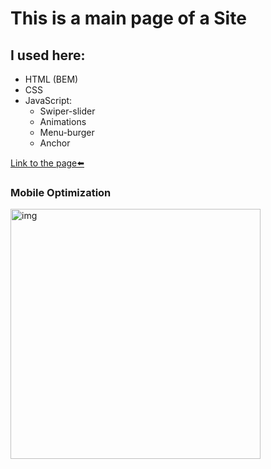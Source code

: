 # This is a main page of a Site

## I used here:
* HTML (BEM)
* CSS
* JavaScript:
	* Swiper-slider
	* Animations
	* Menu-burger
	* Anchor

[Link to the page⬅️][link]

### Mobile Optimization
<img src="img/page-speed.jpg" alt="img" style="height: 400px;">

[link]: https://steterik.github.io/big-landing
